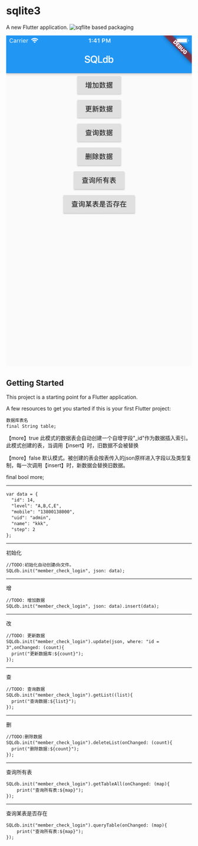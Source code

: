 # sqlite3

A new Flutter application. ![sqflite](https://github.com/tekartik/sqflite) based packaging

![](https://github.com/MuZiLee/SQLdb/blob/master/sqldb/images/SimulatorScreenShot2.png?raw=true)


## Getting Started

This project is a starting point for a Flutter application.

A few resources to get you started if this is your first Flutter project:

    数据库表名
    final String table;


【more】true 此模式的数据表会自动创建一个自增字段"_id"作为数据插入索引。此模式创建的表，当调用【insert】时，旧数据不会被替换

【more】false 默认模式。被创建的表会按表传入的json原样进入字段以及类型复制，每一次调用【insert】时，新数据会替换旧数据。

final bool   more;

-------

    var data = {
      "id": 14,
      "level": "A,B,C,E",
      "mobile": "13800138000",
      "uid": "admin",
      "name": "kkk",
      "step": 2
    };
    
-------
初始化

    //TODO:初始化自动创建db文件。
    SQLdb.init("member_check_login", json: data);


-------
增

    //TODO: 增加数据
    SQLdb.init("member_check_login", json: data).insert(data);


-------
改

    //TODO: 更新数据
    SQLdb.init("member_check_login").update(json, where: "id = 3",onChanged: (count){
      print("更新数据库:${count}");
    });


-------
查

    //TODO: 查询数据
    SQLdb.init("member_check_login").getList((list){
      print("查询数据:${list}");
    });
                    
       
       
-------
删
                    
    //TODO:删除数据
    SQLdb.init("member_check_login").deleteList(onChanged: (count){
      print("删除数据:${count}");
    });

-------
查询所有表

    SQLdb.init("member_check_login").getTableAll(onChanged: (map){
        print("查询所有表:${map}");
    });
    
-------
查询某表是否存在

    SQLdb.init("member_check_login").queryTable(onChanged: (map){
        print("查询所有表:${map}");
    });
